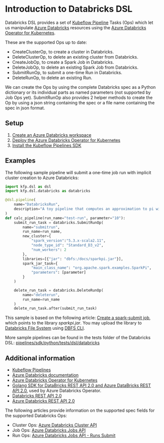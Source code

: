 # Introduction to Databricks DSL 

Databricks DSL provides a set of [Kubeflow Pipeline](https://www.kubeflow.org/docs/pipelines/) Tasks
(Ops) which let us manipulate [Azure Databricks](https://azure.microsoft.com/services/databricks/) 
resources using the [Azure Databricks Operator for Kubernetes](
https://github.com/microsoft/azure-databricks-operator).

These are the supported Ops up to date:

- CreateClusterOp, to create a cluster in Databricks.
- DeleteClusterOp, to delete an existing cluster from Databricks.
- CreateJobOp, to create a Spark Job in Databricks.
- DeleteJobOp, to delete an existing Spark Job from Databricks.
- SubmitRunOp, to submit a one-time Run in Databricks.
- DeleteRunOp, to delete an existing Run.

We can create the Ops by using the complete Databricks spec as a Python dictionary or its individual
parts as named parameters (not supported by Job Ops yet). SubmitRunOp also 
provides 2 helper methods to create the Op by using a json string containing the spec or a file name
containing the spec in json format.

## Setup

1) [Create an Azure Databricks workspace](
    https://docs.microsoft.com/en-us/azure/databricks/getting-started/try-databricks?toc=https%3A%2F%2Fdocs.microsoft.com%2Fen-us%2Fazure%2Fazure-databricks%2FTOC.json&bc=https%3A%2F%2Fdocs.microsoft.com%2Fen-us%2Fazure%2Fbread%2Ftoc.json#--step-2-create-an-azure-databricks-workspace)
2) [Deploy the Azure Databricks Operator for Kubernetes](
    https://github.com/microsoft/azure-databricks-operator/blob/master/docs/deploy.md)
3) [Install the Kubeflow Pipelines SDK](https://www.kubeflow.org/docs/pipelines/sdk/install-sdk/)

## Examples

The following sample pipeline will submit a one-time job run with implicit cluster creation to Azure 
Databricks:

```python
import kfp.dsl as dsl
import kfp.dsl.databricks as databricks

@dsl.pipeline(
    name="DatabricksRun",
    description="A toy pipeline that computes an approximation to pi with Databricks."
)
def calc_pipeline(run_name="test-run", parameter="10"):
    submit_run_task = databricks.SubmitRunOp(
        name="submitrun",
        run_name=run_name,
        new_cluster={
            "spark_version":"5.3.x-scala2.11",
            "node_type_id": "Standard_D3_v2",
            "num_workers": 2
        },
        libraries=[{"jar": "dbfs:/docs/sparkpi.jar"}],
        spark_jar_task={
            "main_class_name": "org.apache.spark.examples.SparkPi",
            "parameters": [parameter]
        }
    )

    delete_run_task = databricks.DeleteRunOp(
        name="deleterun",
        run_name=run_name
    )
    delete_run_task.after(submit_run_task)    
```

This sample is based on the following article: [Create a spark-submit job](
https://docs.databricks.com/dev-tools/api/latest/examples.html#create-and-run-a-jar-job), which 
points to the library *sparkpi.jar*. You may upload the library to [Databricks 
File System](https://docs.microsoft.com/en-us/azure/databricks/data/databricks-file-system) using 
[DBFS CLI](https://docs.microsoft.com/en-us/azure/databricks/dev-tools/databricks-cli#dbfs-cli).

More sample pipelines can be found in the tests folder of the Databricks DSL: 
[pipelines/sdk/python/tests/dsl/databricks](../../../tests/dsl/databricks)

## Additional information
- [Kubeflow Pipelines](https://www.kubeflow.org/docs/pipelines/) 
- [Azure Databricks documentation](https://docs.microsoft.com/azure/azure-databricks/) 
- [Azure Databricks Operator for Kubernetes](https://github.com/microsoft/azure-databricks-operator)
- [Golang SDK for DataBricks REST API 2.0 and Azure DataBricks REST API 2.0](
    https://github.com/xinsnake/databricks-sdk-golang), used by Azure Databricks Operator.
- [Databricks REST API 2.0](https://docs.databricks.com/dev-tools/api/latest/index.html)
- [Azure Databricks REST API 2.0](
    https://docs.microsoft.com/en-us/azure/databricks/dev-tools/api/latest/)

The following articles provide information on the supported spec fields for the supported Databricks
Ops:  
- Cluster Ops: [Azure Databricks Cluster API](
    https://docs.microsoft.com/en-us/azure/databricks/dev-tools/api/latest/clusters)
- Job Ops: [Azure Databricks Jobs API](
    https://docs.microsoft.com/en-us/azure/databricks/dev-tools/api/latest/jobs)
- Run Ops: [Azure Databricks Jobs API - Runs Submit](
    https://docs.microsoft.com/en-us/azure/databricks/dev-tools/api/latest/jobs#--runs-submit)
